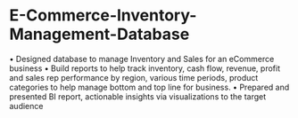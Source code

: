 # E-Commerce-Inventory-Management-Database

•	Designed database to manage Inventory and Sales for an eCommerce business 
•	Build reports to help track inventory, cash flow, revenue, profit and sales rep performance by region, various time periods, product categories to help manage bottom and top line for business.
•	Prepared and presented BI report, actionable insights via visualizations to the target audience
